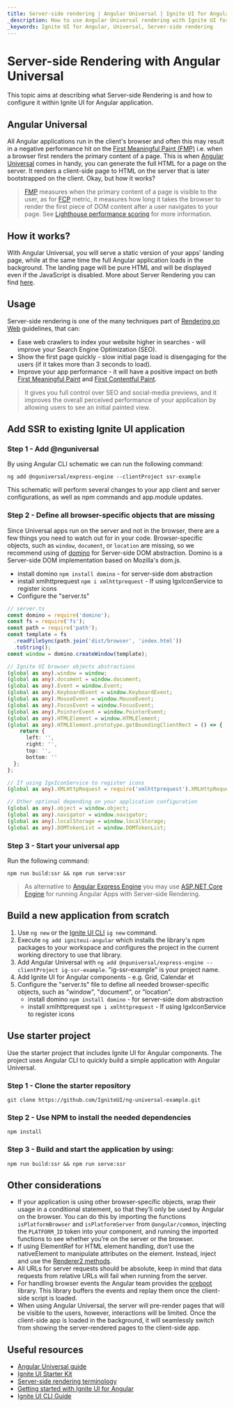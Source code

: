 ```yaml
---
title: Server-side rendering | Angular Universal | Ignite UI for Angular | Infragistics
_description: How to use Angular Universal rendering with Ignite UI for Angular.
_keywords: Ignite UI for Angular, Universal, Server-side rendering
---
```


# Server-side Rendering with Angular Universal

This topic aims at describing what Server-side Rendering is and how to configure it within Ignite UI for Angular application. 

## Angular Universal

All Angular applications run in the client's browser and often this may result in a negative performance hit on the [First Meaningful Paint (FMP)](https://web.dev/first-meaningful-paint) i.e. when a browser first renders the primary content of a page. This is when [Angular Universal](https://angular.io/guide/universal) comes in handy, you can generate the full HTML for a page on the server. It renders a client-side page to HTML on the server that is later bootstrapped on the client. Okay, but how it works?

> [FMP](https://web.dev/first-meaningful-paint) measures when the primary content of a page is visible to the user, as for [FCP](https://web.dev/first-contentful-paint) metric, it measures how long it takes the browser to render the first piece of DOM content after a user navigates to your page. See [Lighthouse performance scoring](https://web.dev/performance-scoring) for more information. 



## How it works?

With Angular Universal, you will serve a static version of your apps' landing page, while at the same time the full Angular application loads in the background. The landing page will be pure HTML and will be displayed even if the JavaScript is disabled. More about Server Rendering you can find [here](https://developers.google.com/web/updates/2019/02/rendering-on-the-web).

## Usage

Server-side rendering is one of the many techniques part of [Rendering on Web](https://developers.google.com/web/updates/2019/02/rendering-on-the-web) guidelines, that can:
- Ease web crawlers to index your website higher in searches - will improve your Search Engine Optimization (SEO). 
- Show the first page quickly - slow initial page load is disengaging for the users (if it takes more than 3 seconds to load).
- Improve your app performance - it will have a positive impact on both [First Meaningful Paint](https://web.dev/first-meaningful-paint) and [First Contentful Paint](https://web.dev/first-contentful-paint). 

> It gives you full control over SEO and social-media previews, and it improves the overall perceived performance of your application by allowing users to see an initial painted view.

## Add SSR to existing Ignite UI application

### Step 1 - Add @nguniversal 
By using Angular CLI schematic we can run the following command:

```
ng add @nguniversal/express-engine --clientProject ssr-example
```

This schematic will perform several changes to your app client and server configurations, as well as npm commands and app.module updates.

### Step 2 - Define all browser-specific objects that are missing
Since Universal apps run on the server and not in the browser, there are a few things you need to watch out for in your code. Browser-specific objects, such as `window`, `document`, or `location` are missing, so we recommend using of [domino](https://github.com/fgnass/domino#server-side-dom-implementation-based-on-mozillas-domjs) for Server-side DOM abstraction. Domino is a Server-side DOM implementation based on Mozilla's dom.js.

- install domino `npm install domino` - for server-side dom abstraction
- install xmlhttprequest `npm i xmlhttprequest` - If using IgxIconService to register icons
- Configure the "server.ts" 

```typescript
// server.ts
const domino = require('domino');
const fs = require('fs');
const path = require('path');
const template = fs
  .readFileSync(path.join('dist/browser', 'index.html'))
  .toString();
const window = domino.createWindow(template);

// Ignite UI browser objects abstractions
(global as any).window = window;
(global as any).document = window.document;
(global as any).Event = window.Event;
(global as any).KeyboardEvent = window.KeyboardEvent;
(global as any).MouseEvent = window.MouseEvent;
(global as any).FocusEvent = window.FocusEvent;
(global as any).PointerEvent = window.PointerEvent;
(global as any).HTMLElement = window.HTMLElement;
(global as any).HTMLElement.prototype.getBoundingClientRect = () => {
    return {
      left: '',
      right: '',
      top: '',
      bottom: ''
  };
};

// If using IgxIconService to register icons
(global as any).XMLHttpRequest = require('xmlhttprequest').XMLHttpRequest;

// Other optional depending on your application configuration
(global as any).object = window.object;
(global as any).navigator = window.navigator;
(global as any).localStorage = window.localStorage;
(global as any).DOMTokenList = window.DOMTokenList;
```

### Step 3 - Start your universal app
Run the following command:

```
npm run build:ssr && npm run serve:ssr
```

> As alternative to [Angular Express Engine](https://github.com/angular/universal/blob/master/modules/express-engine/README.md) you may use [ASP.NET Core Engine](https://github.com/angular/universal/tree/master/modules/aspnetcore-engine) for running Angular Apps with Server-side Rendering.

## Build a new application from scratch 

1. Use `ng new` or the [Ignite UI CLI](./cli/getting-started-with-cli.md) `ig new` command.
2. Execute `ng add igniteui-angular` which installs the library's npm packages to your workspace and configures the project in the current working directory to use that library.
4. Add Angular Universal with `ng add @nguniversal/express-engine --clientProject ig-ssr-example`. "ig-ssr-example" is your project name.
3. Add Ignite UI for Angular components - e.g. Grid, Calendar et
4. Configure the "server.ts" file to define all needed browser-specific objects, such as "window", "document", or "location".
	- install domino `npm install domino` - for server-side dom abstraction
	- install xmlhttprequest `npm i xmlhttprequest` - If using IgxIconService to register icons

## Use starter project

Use the starter project that includes Ignite UI for Angular components. The project uses Angular CLI to quickly build a simple application with Angular Universal.

### Step 1 - Clone the starter repository

```
git clone https://github.com/IgniteUI/ng-universal-example.git
```

### Step 2 - Use NPM to install the needed dependencies 

```
npm install
```

### Step 3 - Build and start the application by using:

```
npm run build:ssr && npm run serve:ssr
```

## Other considerations

- If your application is using other browser-specific objects, wrap their usage in a conditional statement, so that they’ll only be used by Angular on the browser. You can do this by importing the functions `isPlatformBrowser` and `isPlatformServer` from `@angular/common`, injecting the `PLATFORM_ID` token into your component, and running the imported functions to see whether you’re on the server or the browser.
- If using ElementRef for HTML element handling, don’t use the nativeElement to manipulate attributes on the element. Instead, inject and use the [Renderer2 methods](https://alligator.io/angular/using-renderer2).
- All URLs for server requests should be absolute, keep in mind that data requests from relative URLs will fail when running from the server.
- For handling browser events the Angular team provides the [preboot](https://github.com/angular/preboot) library. This library buffers the events and replay them once the client-side script is loaded.
- When using Angular Universal, the server will pre-render pages that will be visible to the users, however, interactions will be limited. Once the client-side app is loaded in the background, it will seamlessly switch from showing the server-rendered pages to the client-side app.

## Useful resources

<div class="divider--half"></div>

* [Angular Universal guide](https://angular.io/guide/universal)
* [Ignite UI Starter Kit](https://github.com/IgniteUI/ng-universal-example)
* [Server-side rendering terminology](https://developers.google.com/web/updates/2019/02/rendering-on-the-web)
* [Getting started with Ignite UI for Angular](getting-started.md)
* [Ignite UI CLI Guide](cli/step-by-step-guide.md)
